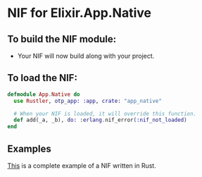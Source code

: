 # NIF for Elixir.App.Native

## To build the NIF module:

- Your NIF will now build along with your project.

## To load the NIF:

```elixir
defmodule App.Native do
  use Rustler, otp_app: :app, crate: "app_native"

  # When your NIF is loaded, it will override this function.
  def add(_a, _b), do: :erlang.nif_error(:nif_not_loaded)
end
```

## Examples

[This](https://github.com/rusterlium/NifIo) is a complete example of a NIF written in Rust.

